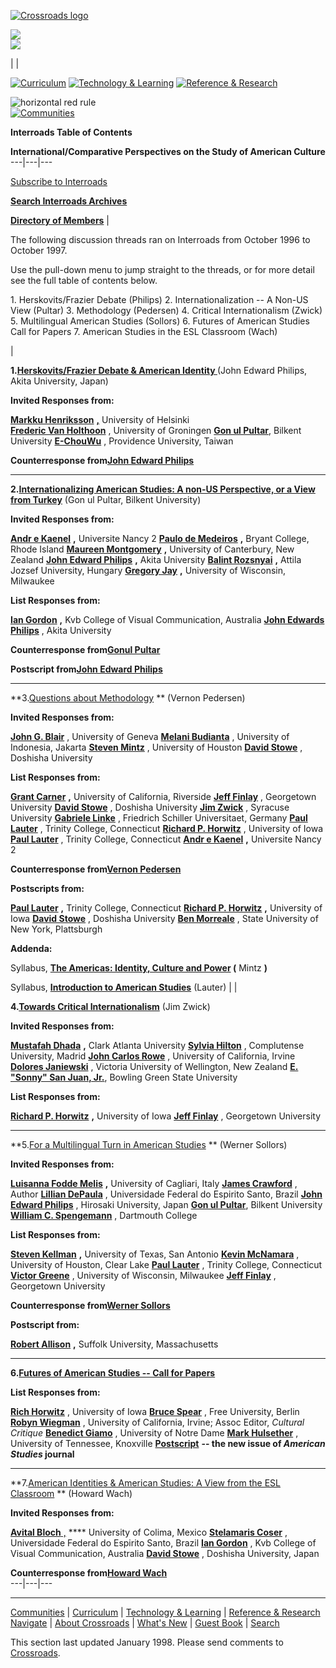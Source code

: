[![Crossroads
logo](http://crossroads.georgetown.edu/logo_sm.gif)](http://crossroads.georgetown.edu/index.html)

[![](http://crossroads.georgetown.edu/nav.gif)](http://crossroads.georgetown.edu/navigate.html)  
[![](http://crossroads.georgetown.edu/search.gif)](http://crossroads.georgetown.edu/excite.html)

|   |

[![Curriculum](http://crossroads.georgetown.edu/cur_sm.gif)](http://crossroads.georgetown.edu/curriculum.html)
[![Technology &
Learning](http://crossroads.georgetown.edu/tech_sm.gif)](http://crossroads.georgetown.edu/innovation.html)
[![Reference &
Research](http://crossroads.georgetown.edu/ref_sm.gif)](http://crossroads.georgetown.edu/reference.html)

![horizontal red rule](http://crossroads.georgetown.edu/redrule.gif)  
[![Communities](http://crossroads.georgetown.edu/com.gif)](http://crossroads.georgetown.edu/community.html)

**Interroads Table of Contents**

**International/Comparative Perspectives on the Study of American Culture**  
---|---|---  
  
[Subscribe to
Interroads](http://crossroads.georgetown.edu/interroads/subscribe.html)  

[**Search Interroads
Archives**](http://crossroads.georgetown.edu/interroads/excite.html)

[**Directory of
Members**](http://crossroads.georgetown.edu/interroads/directory.html)  |

The following discussion threads ran on Interroads from October 1996 to
October 1997.

Use the pull-down menu to jump straight to the threads, or for more detail see
the full table of contents below.

1\. Herskovits/Frazier Debate (Philips) 2\. Internationalization -- A Non-US
View (Pultar) 3\. Methodology (Pedersen) 4\. Critical Internationalism (Zwick)
5\. Multilingual American Studies (Sollors) 6\. Futures of American Studies
Call for Papers 7\. American Studies in the ESL Classroom (Wach)

|

**1.[Herskovits/Frazier Debate & American Identity
](http://crossroads.georgetown.edu/interroads/philips1.html)** (John Edward
Philips, Akita University, Japan)  

**Invited Responses from:**  

[**Markku
Henriksson**](http://crossroads.georgetown.edu/interroads/henriksson.html)
**[,](http://crossroads.georgetown.edu/interroads)** University of Helsinki  
**[Frederic Van
Holthoon](http://crossroads.georgetown.edu/interroads/holthoon.html)** ,
University of Groningen   [**Gon ul
Pultar**](http://crossroads.georgetown.edu/interroads/pultar1.html), Bilkent
University
**[E-ChouWu](http://crossroads.georgetown.edu/interroads/e-chou.html)** ,
Providence University, Taiwan

**Counterresponse from[John Edward
Philips](http://crossroads.georgetown.edu/interroads/philips2.html)**  


* * *

**2.[Internationalizing American Studies: A non-US Perspective, or a View from
Turkey](http://crossroads.georgetown.edu/interroads/pultar2.html)** (Gon ul
Pultar, Bilkent University)

**Invited Responses from:**  

[**Andr e Kaenel**](http://crossroads.georgetown.edu/interroads/kaenel1.html)
**,** Universite Nancy 2  [**Paulo de
Medeiros**](http://crossroads.georgetown.edu/interroads/medeiros.html) **,**
Bryant College, Rhode Island  [**Maureen
Montgomery**](http://crossroads.georgetown.edu/interroads/montgomery.html)
**,** University of Canterbury, New Zealand  [**John Edward
Philips**](http://crossroads.georgetown.edu/interroads/philips3.html) **,**
Akita University  [**Balint
Rozsnyai**](http://crossroads.georgetown.edu/interroads/rozsnyai.html) **,**
Attila Jozsef University, Hungary  [**Gregory
Jay**](http://crossroads.georgetown.edu/interroads/jay.html) **,** University
of Wisconsin, Milwaukee

**List Responses from:**  

[**Ian Gordon**](http://crossroads.georgetown.edu/interroads/gordon.html)
**,** Kvb College of Visual Communication, Australia **[John Edwards
Philips](http://crossroads.georgetown.edu/interroads/philips4.html)** , Akita
University

**Counterresponse from[Gonul
Pultar](http://crossroads.georgetown.edu/interroads/pultar3.html)**  

**Postscript from[John Edward
Philips](http://crossroads.georgetown.edu/interroads/philips5.html)**  


* * *

**3.[Questions about
Methodology](http://crossroads.georgetown.edu/interroads/pedersen1.html) **
(Vernon Pedersen)

**Invited Responses from:**  

[**John G. Blair**](http://crossroads.georgetown.edu/interroads/blair.html) ,
University of Geneva  [**Melani
Budianta**](http://crossroads.georgetown.edu/interroads/budianta.html) ,
University of Indonesia, Jakarta  [**Steven
Mintz**](http://crossroads.georgetown.edu/interroads/mintz1.html) , University
of Houston  [**David
Stowe**](http://crossroads.georgetown.edu/interroads/stowe1.html) , Doshisha
University

**List Responses from:**  

[**Grant Carner**](http://crossroads.georgetown.edu/interroads/carner1.html)
**,** University of California, Riverside  [**Jeff
Finlay**](http://crossroads.georgetown.edu/interroads/finlay1.html) ,
Georgetown University  [**David
Stowe**](http://crossroads.georgetown.edu/interroads/stowe2.html) , Doshisha
University  [**Jim
Zwick**](http://crossroads.georgetown.edu/interroads/zwick1.html) , Syracuse
University **[Gabriele
Linke](http://crossroads.georgetown.edu/interroads/linke.html)** , Friedrich
Schiller Universitaet, Germany **[Paul
Lauter](http://crossroads.georgetown.edu/interroads/lauter1.html)** , Trinity
College, Connecticut  [**Richard P.
Horwitz**](http://crossroads.georgetown.edu/interroads/horwitz1.html) ,
University of Iowa  [**Paul
Lauter**](http://crossroads.georgetown.edu/interroads/lauter2.html) , Trinity
College, Connecticut  [**Andr e
Kaenel**](http://crossroads.georgetown.edu/interroads/) **,** Universite Nancy
2

**Counterresponse from[Vernon
Pedersen](http://crossroads.georgetown.edu/interroads/pedersen2.html)**  

**Postscripts from:**  

[**Paul Lauter**](http://crossroads.georgetown.edu/interroads/lauter3.html)
**,** Trinity College, Connecticut  [**Richard P.
Horwitz**](http://crossroads.georgetown.edu/interroads/horwitz2.html) **,**
University of Iowa  [**David
Stowe**](http://crossroads.georgetown.edu/interroads/stowe3.html) , Doshisha
University  [**Ben
Morreale**](http://crossroads.georgetown.edu/interroads/morreale.html) , State
University of New York, Plattsburgh

**Addenda:**  

Syllabus, **[The Americas: Identity, Culture and
Power](http://crossroads.georgetown.edu/interroads/mintz2.html) (** Mintz
**)**  

Syllabus, **[Introduction to American
Studies](http://crossroads.georgetown.edu/interroads/lauter4.html)** (Lauter)
|  |

**4.[Towards Critical
Internationalism](http://crossroads.georgetown.edu/interroads/zwick2.html)**
(Jim Zwick)  

**Invited Responses from:**  

[**Mustafah Dhada**](http://crossroads.georgetown.edu/interroads/dhada.html)
**,** Clark Atlanta University  [**Sylvia
Hilton**](http://crossroads.georgetown.edu/interroads/hilton.html) ,
Complutense University, Madrid  [**John Carlos
Rowe**](http://crossroads.georgetown.edu/interroads/rowe.html) , University of
California, Irvine  [**Dolores
Janiewski**](http://crossroads.georgetown.edu/interroads/janiewski.html) ,
Victoria University of Wellington, New Zealand  [**E. "Sonny" San Juan,
Jr.**](http://crossroads.georgetown.edu/interroads/san_juan.html), Bowling
Green State University

**List Responses from:**  

[**Richard P.
Horwitz**](http://crossroads.georgetown.edu/interroads/horwitz3.html) **,**
University of Iowa  [**Jeff
Finlay**](http://crossroads.georgetown.edu/interroads/finlay2.html) ,
Georgetown University  

* * *

**5.[For a Multilingual Turn in American
Studies](http://crossroads.georgetown.edu/interroads/sollors1.html) ** (Werner
Sollors)

**Invited Responses from:**  

[**Luisanna Fodde
Melis**](http://crossroads.georgetown.edu/interroads/fodde.html) **,**
University of Cagliari, Italy  [**James
Crawford**](http://crossroads.georgetown.edu/interroads/crawford.html) ,
Author  [**Lillian
DePaula**](http://crossroads.georgetown.edu/interroads/depaula.html) ,
Universidade Federal do Espirito Santo, Brazil [**John Edward
Philips**](http://crossroads.georgetown.edu/interroads/philips6.html) ,
Hirosaki University, Japan  [**Gon ul
Pultar**](http://crossroads.georgetown.edu/interroads/pultar4.html), Bilkent
University **[William C.
Spengemann](http://crossroads.georgetown.edu/interroads/spengemann.html)** ,
Dartmouth College

**List Responses from:**  

[**Steven Kellman**](http://crossroads.georgetown.edu/interroads/kellman.html)
**,** University of Texas, San Antonio  [**Kevin
McNamara**](http://crossroads.georgetown.edu/interroads/mcnamara.html) ,
University of Houston, Clear Lake  [**Paul
Lauter**](http://crossroads.georgetown.edu/interroads/lauter5.html) , Trinity
College, Connecticut  [**Victor
Greene**](http://crossroads.georgetown.edu/interroads/greene.html) ,
University of Wisconsin, Milwaukee  [**Jeff
Finlay**](http://crossroads.georgetown.edu/interroads/finlay3.html) ,
Georgetown University

**Counterresponse from[Werner
Sollors](http://crossroads.georgetown.edu/interroads/sollors2.html)**  

**Postscript from:**  

[**Robert Allison**](http://crossroads.georgetown.edu/interroads/allison.html)
**,** Suffolk University, Massachusetts

* * *

**6.[Futures of American Studies -- Call for
Papers](http://crossroads.georgetown.edu/interroads/futures1.html)**

**List Responses from:**

[**Rich Horwitz**](http://crossroads.georgetown.edu/interroads/horwitz4.html)
, University of Iowa [**Bruce
Spear**](http://crossroads.georgetown.edu/interroads/spear1.html) , Free
University, Berlin [**Robyn
Wiegman**](http://crossroads.georgetown.edu/interroads/wiegman.html) ,
University of California, Irvine; Assoc Editor, _Cultural Critique_
[**Benedict Giamo**](http://crossroads.georgetown.edu/interroads/giamo1.html)
, University of Notre Dame [**Mark
Hulsether**](http://crossroads.georgetown.edu/interroads/hulsether1.html) ,
University of Tennessee, Knoxville
[**Postscript**](http://crossroads.georgetown.edu/interroads/futures2.html)
**\-- the new issue of _American Studies_ journal**

* * *

**7.[American Identities & American Studies: A View from the ESL
Classroom](http://crossroads.georgetown.edu/interroads/zwick2.html) ** (Howard
Wach)

**Invited Responses from:**  

[**Avital Bloch** ,](http://crossroads.georgetown.edu/interroads/bloch1.html)
**** University of Colima, Mexico [**Stelamaris
Coser**](http://crossroads.georgetown.edu/interroads/coser1.html) ,
Universidade Federal do Espirito Santo, Brazil [**Ian
Gordon**](http://crossroads.georgetown.edu/interroads/gordon1.html) , Kvb
College of Visual Communication, Australia [**David
Stowe**](http://crossroads.georgetown.edu/interroads/stowe4.html) , Doshisha
University, Japan

**Counterresponse from[Howard
Wach](http://crossroads.georgetown.edu/interroads/wach2.html)**  
---|---|---  
  
  
* * *

[Communities](http://crossroads.georgetown.edu/community.html) |
[Curriculum](http://crossroads.georgetown.edu/curriculum.html) | [Technology &
Learning](http://crossroads.georgetown.edu/innovation.html) | [Reference &
Research](http://crossroads.georgetown.edu/reference.html)  
[Navigate](../navigate.html) | [About
Crossroads](http://crossroads.georgetown.edu/about.html) | [What's
New](http://crossroads.georgetown.edu/new.html) | [Guest
Book](../visitor.html) | [Search](../excite.html)

This section last updated January 1998.  Please send comments to
[Crossroads](mailto:cepacs@guvax.georgetown.edu).

